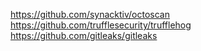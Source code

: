 https://github.com/synacktiv/octoscan
https://github.com/trufflesecurity/trufflehog
https://github.com/gitleaks/gitleaks